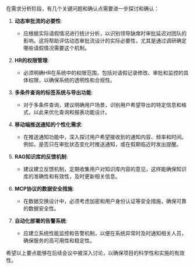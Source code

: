 在需求分析阶段，有几个关键问题和确认点需要进一步探讨和确认：

1. **动态审批流的必要性**:
   - 应根据实际请假情况进行统计分析，以识别领导缺席时审批延迟对团队的影响。这将帮助评估动态审批流设计的实际必要性，尤其是通过调研确定哪些请假情况需要这个机制。

2. **HR的权限管理**:
   - 必须明确HR在系统中的权限范围，包括对请假记录修改、审批和监控的具体权限，以确保系统的透明性和合规性。

3. **多条件查询的标签系统与导出功能**:
   - 对于多条件查询，建议明确用户场景，识别用户希望导出的特定信息和格式，以此来优化查询和报表功能设计。

4. **移动端推送通知的个性化需求**:
   - 在推送通知功能中，深入探讨用户希望接收到的通知内容、频率和时间。例如，是否只在审批状态变化时推送通知，或在假期临近时发出提醒。

5. **RAG知识库的反馈机制**:
   - 建议建立反馈机制，定期收集用户对知识库内容的意见，这样能确保知识库的准确性和有效性，及时更新相关信息。

6. **MCP协议的数据安全措施**:
   - 在数据交换设计中，必须考虑加密和用户身份认证等安全措施，确保可靠的数据安全性。

7. **自动化部署的告警系统**:
   - 应建立系统性能监控和告警机制，以便在系统异常时及时通知相关人员，确保服务的高可用性和稳定性。

希望以上要点能够在后续会议中被深入讨论，以确保项目的科学性和实施的有效性。
